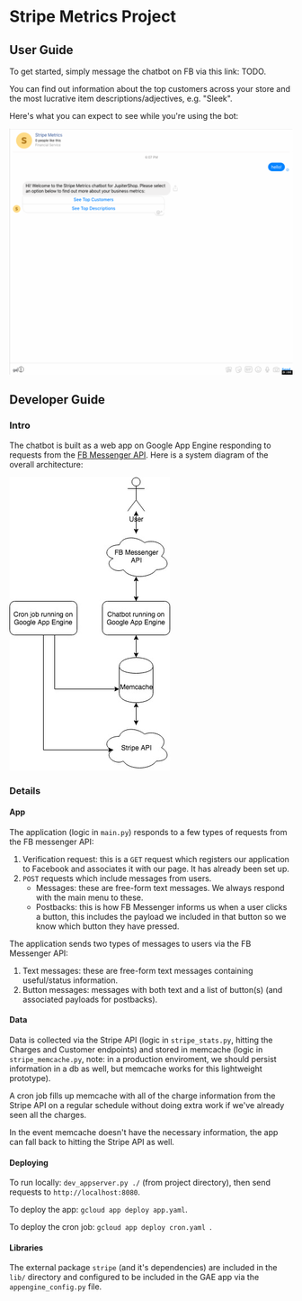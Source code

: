 # Stripe Metrics Project

## User Guide

To get started, simply message the chatbot on FB via this link: TODO.

You can find out information about the top customers across your store and the most lucrative item descriptions/adjectives, e.g. "Sleek".

Here's what you can expect to see while you're using the bot:

![](screenshots/user.gif)


## Developer Guide

### Intro

The chatbot is built as a web app on Google App Engine responding to requests from the [FB Messenger API](https://messengerdevelopers.com/resources/platform-overview). Here is a system diagram of the overall architecture:

![](diagram.jpg)

### Details

#### App

The application (logic in `main.py`) responds to a few types of requests from the FB messenger API:

1. Verification request: this is a `GET` request which registers our application to Facebook and associates it with our page. It has already been set up.
1. `POST` requests which include messages from users.
    * Messages: these are free-form text messages. We always respond with the main menu to these.
    * Postbacks: this is how FB Messenger informs us when a user clicks a button, this includes the payload we included in that button so we know which button they have pressed.

The application sends two types of messages to users via the FB Messenger API:

1. Text messages: these are free-form text messages containing useful/status information.
1. Button messages: messages with both text and a list of button(s) (and associated payloads for postbacks).

#### Data

Data is collected via the Stripe API (logic in `stripe_stats.py`, hitting the Charges and Customer endpoints) and stored in memcache (logic in `stripe_memcache.py`, note: in a production enviroment, we should persist information in a db as well, but memcache works for this lightweight prototype).

A cron job fills up memcache with all of the charge information from the Stripe API on a regular schedule without doing extra work if we've already seen all the charges.

In the event memcache doesn't have the necessary information, the app can fall back to hitting the Stripe API as well.

####     Deploying

To run locally: `dev_appserver.py ./` (from project directory), then send requests to `http://localhost:8080`.

To deploy the app: `gcloud app deploy app.yaml`.

To deploy the cron job: `gcloud app deploy cron.yaml `.

#### Libraries

The external package `stripe` (and it's dependencies) are included in the `lib/` directory and configured to be included in the GAE app via the `appengine_config.py` file.
